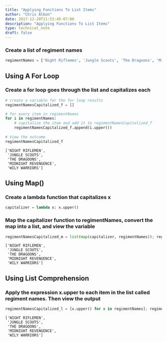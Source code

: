 ```yaml
---
title: "Applying Functions To List Items"
author: "Chris Albon"
date: 2017-12-20T11:53:49-07:00
description: "Applying Functions To List Items"
type: technical_note
draft: false
---
```

### Create a list of regiment names


```python
regimentNames = ['Night Riflemen', 'Jungle Scouts', 'The Dragoons', 'Midnight Revengence', 'Wily Warriors']
```

## Using A For Loop

### Create a for loop goes through the list and capitalizes each


```python
# create a variable for the for loop results
regimentNamesCapitalized_f = []

# for every item in regimentNames
for i in regimentNames:
    # capitalize the item and add it to regimentNamesCapitalized_f
    regimentNamesCapitalized_f.append(i.upper())
    
# View the outcome
regimentNamesCapitalized_f
```




    ['NIGHT RIFLEMEN',
     'JUNGLE SCOUTS',
     'THE DRAGOONS',
     'MIDNIGHT REVENGENCE',
     'WILY WARRIORS']



## Using Map()

### Create a lambda function that capitalizes x


```python
capitalizer = lambda x: x.upper()
```

### Map the capitalizer function to regimentNames, convert the map into a list, and view the variable


```python
regimentNamesCapitalized_m = list(map(capitalizer, regimentNames)); regimentNamesCapitalized_m
```




    ['NIGHT RIFLEMEN',
     'JUNGLE SCOUTS',
     'THE DRAGOONS',
     'MIDNIGHT REVENGENCE',
     'WILY WARRIORS']



## Using List Comprehension

### Apply the expression x.upper to each item in the list called regiment names. Then view the output


```python
regimentNamesCapitalized_l = [x.upper() for x in regimentNames]; regimentNamesCapitalized_l
```




    ['NIGHT RIFLEMEN',
     'JUNGLE SCOUTS',
     'THE DRAGOONS',
     'MIDNIGHT REVENGENCE',
     'WILY WARRIORS']


